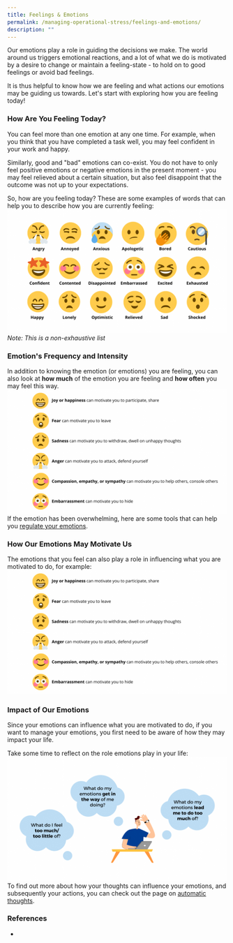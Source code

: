 ```yaml
---
title: Feelings & Emotions
permalink: /managing-operational-stress/feelings-and-emotions/
description: ""
---
```

Our emotions play a role in guiding the decisions we make. The world around us triggers emotional reactions, and a lot of what we do is motivated by a desire to change or maintain a feeling-state - to hold on to good feelings or avoid bad feelings.

It is thus helpful to know how we are feeling and what actions our emotions may be guiding us towards. Let's start with exploring how you are feeling today!

### How Are You Feeling Today?
You can feel more than one emotion at any one time. For example, when you think that you have completed a task well, you may feel confident in your work and happy.

Similarly, good and "bad" emotions can co-exist. You do not have to only feel positive emotions or negative emotions in the present moment - you may feel relieved about a certain situation, but also feel disappoint that the outcome was not up to your expectations.

So, how are you feeling today? These are some examples of words that can help you to describe how you are currently feeling:
![](/images/emotions%20&%20feelings.png)
*Note: This is a non-exhaustive list*

### Emotion's Frequency and Intensity
In addition to knowing the emotion (or emotions) you are feeling, you can also look at **how much** of the emotion you are feeling and **how often** you may feel this way.
![](/images/emotions%20motivate.png)
If the emotion has been overwhelming, here are some tools that can help you [regulate your emotions](/being-a-resilient-responder/emotional-fitness).

### How Our Emotions May Motivate Us
The emotions that you feel can also play a role in influencing what you are motivated to do, for example:
![](/images/emotions%20motivate.png)

### Impact of Our Emotions
Since your emotions can influence what you are motivated to do, if you want to manage your emotions, you first need to be aware of how they may impact your life.

Take some time to reflect on the role emotions play in your life:
![](/images/impact%20of%20emotions.png)
 To find out more about how your thoughts can influence your emotions, and subsequently your actions, you can check out the page on [automatic thoughts](/managing-operational-stress/automatic-thoughts).

### References
* 